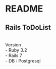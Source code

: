 # README

<h2>Rails ToDoList</h2>
<br>
Version<br>
 - Ruby 3.2<br>
 - Rails 7<br>
 - DB : Postgresql<br>
